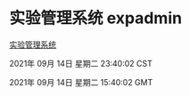 # 实验管理系统 expadmin
[实验管理系统](http://111.175.122.218:56808/expadmin-782313d2-e1b1-4ea7-932e-3a55e6a1a4d0/)

2021年 09月 14日 星期二 23:40:02 CST

2021年 09月 14日 星期二 15:40:02 GMT
